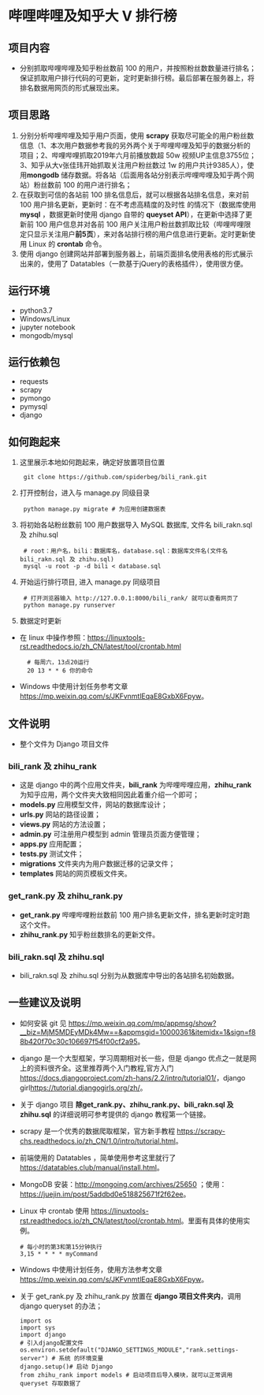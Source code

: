 # 哔哩哔哩及知乎大 V 排行榜
## 项目内容
* 分别抓取哔哩哔哩及知乎粉丝数前 100 的用户，并按照粉丝数数量进行排名；保证抓取用户排行代码的可更新，定时更新排行榜。最后部署在服务器上，将排名数据用网页的形式展现出来。
## 项目思路
1. 分别分析哔哩哔哩及知乎用户页面，使用 **scrapy** 获取尽可能全的用户粉丝数信息（1、本次用户数据参考我的另外两个关于哔哩哔哩及知乎的数据分析的项目；2、哔哩哔哩抓取2019年六月前播放数超 50w 视频UP主信息3755位；3、知乎从大v张佳玮开始抓取关注用户粉丝数过 1w 的用户共计9385人），使用**mongodb** 储存数据。将各站（后面用各站分别表示哔哩哔哩及知乎两个网站）粉丝数前 100 的用户进行排名；
2. 在获取到可信的各站前 100 排名信息后，就可以根据各站排名信息，来对前 100 用户排名更新，更新时：在不考虑高精度的及时性
的情况下（数据库使用 **mysql** ，数据更新时使用 django 自带的 **queyset API**），在更新中选择了更新前 100 用户信息并对各前 100 用户关注用户粉丝数抓取比较（哔哩哔哩限定只显示关注用户**前5页**），来对各站排行榜的用户信息进行更新。定时更新使用 Linux 的 **crontab** 命令。
3. 使用 django 创建网站并部署到服务器上，前端页面排名使用表格的形式展示出来的，使用了 Datatables（一款基于jQuery的表格插件），使用很方便。 
## 运行环境
* python3.7
* Windows/Linux
* jupyter notebook
* mongodb/mysql
## 运行依赖包
* requests
* scrapy
* pymongo
* pymysql
* django
## 如何跑起来
1. 这里展示本地如何跑起来，确定好放置项目位置

        git clone https://github.com/spiderbeg/bili_rank.git
2. 打开控制台，进入与 manage.py 同级目录
        
        python manage.py migrate # 为应用创建数据表
3. 将初始各站粉丝数前 100 用户数据导入 MySQL 数据库, 文件名 bili_rakn.sql 及 zhihu.sql

        # root：用户名，bili：数据库名，database.sql：数据库文件名(文件名 bili_rakn.sql 及 zhihu.sql)
        mysql -u root -p -d bili < database.sql
4. 开始运行排行项目, 进入 manage.py 同级项目
        
        # 打开浏览器输入 http://127.0.0.1:8000/bili_rank/ 就可以查看网页了
        python manage.py runserver
5. 数据定时更新
* 在 linux 中操作参照：<https://linuxtools-rst.readthedocs.io/zh_CN/latest/tool/crontab.html>

        # 每周六，13点20运行
        20 13 * * 6 你的命令
* Windows 中使用计划任务参考文章<https://mp.weixin.qq.com/s/JKFvnmtlEqaE8GxbX6Fpyw>。
        
## 文件说明
* 整个文件为 Django 项目文件
### bili_rank 及 zhihu_rank
* 这是 django 中的两个应用文件夹，**bili_rank** 为哔哩哔哩应用，**zhihu_rank** 为知乎应用，两个文件夹大致相同因此着重介绍一个即可；
* **models.py** 应用模型文件，网站的数据库设计；
* **urls.py** 网站的路径设置；
* **views.py** 网站的方法设置；
* **admin.py**  可注册用户模型到 admin 管理员页面方便管理；
* **apps.py** 应用配置；
* **tests.py** 测试文件；
* **migrations** 文件夹内为用户数据迁移的记录文件；
* **templates** 网站的网页模板文件夹。
### get_rank.py 及 zhihu_rank.py
* **get_rank.py** 哔哩哔哩粉丝数前 100 用户排名更新文件，排名更新时定时跑这个文件。
* **zhihu_rank.py** 知乎粉丝数排名的更新文件。
### bili_rakn.sql 及 zhihu.sql
* bili_rakn.sql 及 zhihu.sql 分别为从数据库中导出的各站排名初始数据。
## 一些建议及说明
* 如何安装 git 见 <https://mp.weixin.qq.com/mp/appmsg/show?__biz=MjM5MDEyMDk4Mw==&appmsgid=10000361&itemidx=1&sign=f88b420f70c30c106697f54f00cf2a95>。
* django 是一个大型框架，学习周期相对长一些，但是 django 优点之一就是网上的资料很齐全。这里推荐两个入门教程,官方入门<https://docs.djangoproject.com/zh-hans/2.2/intro/tutorial01/>，django girl<https://tutorial.djangogirls.org/zh/>。
* 关于 django 项目 **除get_rank.py、zhihu_rank.py、bili_rakn.sql 及 zhihu.sql** 的详细说明可参考提供的 django 教程第一个链接。 
* scrapy 是一个优秀的数据爬取框架，官方新手教程 <https://scrapy-chs.readthedocs.io/zh_CN/1.0/intro/tutorial.html>。
* 前端使用的 Datatables ，简单使用参考这里就行了 <https://datatables.club/manual/install.html>。 
* MongoDB 安装：<http://mongoing.com/archives/25650> ；使用：<https://juejin.im/post/5addbd0e518825671f2f62ee>。
* Linux 中 crontab 使用 <https://linuxtools-rst.readthedocs.io/zh_CN/latest/tool/crontab.html>。里面有具体的使用实例。
      
      # 每小时的第3和第15分钟执行
      3,15 * * * * myCommand 
* Windows 中使用计划任务，使用方法参考文章<https://mp.weixin.qq.com/s/JKFvnmtlEqaE8GxbX6Fpyw>。
      
* 关于 get_rank.py 及 zhihu_rank.py 放置在 **django 项目文件夹内**，调用 django queryset 的办法；
    
      import os 
      import sys
      import django
      # 引入django配置文件
      os.environ.setdefault("DJANGO_SETTINGS_MODULE","rank.settings-server") # 系统 的环境变量
      django.setup()# 启动 Django
      from zhihu_rank import models # 启动项目后导入模块，就可以正常调用 queryset 存取数据了
      
   



